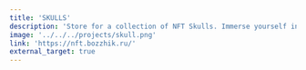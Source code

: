 ```yaml
---
title: 'SKULLS'
description: 'Store for a collection of NFT Skulls. Immerse yourself in the art and crypto world with our collection'
image: '../../../projects/skull.png'
link: 'https://nft.bozzhik.ru/'
external_target: true
---
```

